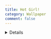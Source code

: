 ```yaml
---
title: Hot Girl!
category: Wallpaper
comment: false
---
```

<details>
<p class="encrypted" id="/MZAf/PKx9jpw8/Jnp7XQQFki2ibGnArZP46W+keVThXquhWwFROEFnbY8eC57Tw==">
<iframe width="560" height="315" src="({{site.url}}{{site.baseurl}}/src/assets/img/h264.mp4)" title="YouTube video player" frameborder="0" allow="accelerometer; autoplay; clipboard-write; encrypted-media; gyroscope; picture-in-picture" allowfullscreen=""></iframe></p>

